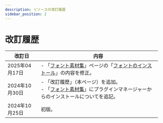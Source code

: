 ```yaml
---
description: リソースの改訂履歴
sidebar_position: 2
---
```


# 改訂履歴

| 改訂日 | 内容 |
| --- | --- |
| 2025年04月17日 | - 「[フォント素材集](./fonts.md)」ページの「[フォントのインストール](./fonts.md#フォントのインストール)」の内容を修正。|
| 2024年10月30日 | - 「改訂履歴」（本ページ）を追加。<br/>- 「[フォント素材集](./fonts.md)」にプラグインマネージャーからのインストールについてを追記。|
| 2024年10月25日 | 初版。 |
